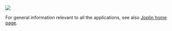 <img src="https://raw.githubusercontent.com/laurent22/joplin/master/docs/images/DemoDesktop.png" style="max-width: 100%">

For general information relevant to all the applications, see also [Joplin home page](https://joplin.cozic.net).